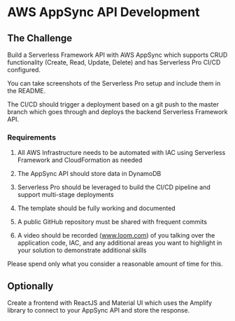 # AWS AppSync API Development

## The Challenge

Build a Serverless Framework API with AWS AppSync which supports CRUD functionality (Create, Read, Update, Delete) and has Serverless Pro CI/CD configured.

You can take screenshots of the Serverless Pro setup and include them in the README.

The CI/CD should trigger a deployment based on a git push to the master branch which goes through and deploys the backend Serverless Framework API.

### Requirements

1. All AWS Infrastructure needs to be automated with IAC using Serverless Framework and CloudFormation as needed

2. The AppSync API should store data in DynamoDB

3. Serverless Pro should be leveraged to build the CI/CD pipeline and support multi-stage deployments

4. The template should be fully working and documented

4. A public GitHub repository must be shared with frequent commits

5. A video should be recorded (www.loom.com) of you talking over the application code, IAC, and any additional areas you want to highlight in your solution to demonstrate additional skills

Please spend only what you consider a reasonable amount of time for this.

## Optionally

Create a frontend with ReactJS and Material UI which uses the Amplify library to connect to your AppSync API and store the response.
